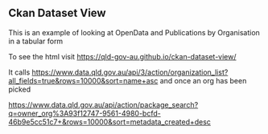 ## Ckan Dataset View

This is an example of looking at OpenData and Publications by Organisation in a tabular form

To see the html visit https://qld-gov-au.github.io/ckan-dataset-view/

It calls
https://www.data.qld.gov.au/api/3/action/organization_list?all_fields=true&rows=10000&sort=name+asc
and once an org has been picked

https://www.data.qld.gov.au/api/action/package_search?q=owner_org%3A93f12747-9561-4980-bcfd-46b9e5cc51c7+&rows=10000&sort=metadata_created+desc

